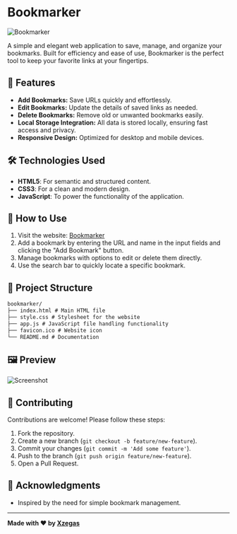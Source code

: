 # Bookmarker

![Bookmarker](https://xzegas.github.io/bookmarker/favicon.ico)

A simple and elegant web application to save, manage, and organize your bookmarks. Built for efficiency and ease of use, Bookmarker is the perfect tool to keep your favorite links at your fingertips.

## 🚀 Features

- **Add Bookmarks:** Save URLs quickly and effortlessly.
- **Edit Bookmarks:** Update the details of saved links as needed.
- **Delete Bookmarks:** Remove old or unwanted bookmarks easily.
- **Local Storage Integration:** All data is stored locally, ensuring fast access and privacy.
- **Responsive Design:** Optimized for desktop and mobile devices.

## 🛠️ Technologies Used

- **HTML5**: For semantic and structured content.
- **CSS3**: For a clean and modern design.
- **JavaScript**: To power the functionality of the application.

## 🎯 How to Use

1. Visit the website: [Bookmarker](https://xzegas.github.io/bookmarker/)
2. Add a bookmark by entering the URL and name in the input fields and clicking the "Add Bookmark" button.
3. Manage bookmarks with options to edit or delete them directly.
4. Use the search bar to quickly locate a specific bookmark.

## 📂 Project Structure

```md
bookmarker/
├── index.html # Main HTML file
├── style.css # Stylesheet for the website
├── app.js # JavaScript file handling functionality
├── favicon.ico # Website icon
└── README.md # Documentation
```

## 🖼️ Preview

![Screenshot](https://xzegas.github.io/bookmarker/screenshots/demoScreenshot.png)

## 🤝 Contributing

Contributions are welcome! Please follow these steps:

1. Fork the repository.
2. Create a new branch (`git checkout -b feature/new-feature`).
3. Commit your changes (`git commit -m 'Add some feature'`).
4. Push to the branch (`git push origin feature/new-feature`).
5. Open a Pull Request.

## 🌟 Acknowledgments

- Inspired by the need for simple bookmark management.

---

**Made with ❤️ by [Xzegas](https://xzegas.github.io/)**
